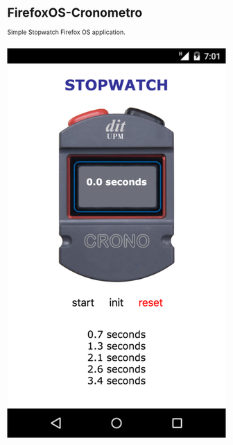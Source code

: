 FirefoxOS-Cronometro
====================

Simple Stopwatch Firefox OS application.

## 

![Screenshot](stopwatch_screenshot.png)


